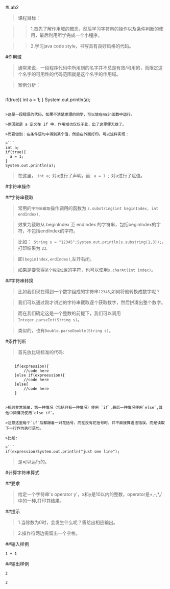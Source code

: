 #Lab2
>课程目标：

>>1.首先了解作用域的概念，然后学习字符串的操作以及条件判断的使用，最后利用所学完成一个小程序。

>>2.学习java code style，书写具有良好风格的代码。

#作用域

>通常来说，一段程序代码中所用到的名字并不总是有效/可用的，而限定这个名字的可用性的代码范围就是这个名字的作用域。

>案例分析：

>```
if(true){
  int a = 1;
}
System.out.println(a);
```

>这是一段错误的代码，如果不清楚原理的同学，可以放在main函数中运行。

>原因就是 a 定义在 if 中，作用域也仅仅于此，出了这里便无效了。

>而要做到：在条件语句中得到某个值，然后在外面打印。可以这样实现：

>```
int a;
if(true){
  a = 1;
}
System.out.println(a);
```
>在这里， `int a;` 对a进行了声明，而 ` a = 1 ;` 对a进行了赋值。 

#字符串操作

##字符串截取

>常用的`字符串截取`操作调用的函数为 `s.substring(int beginIndex, int endIndex)`,

>效果为截取从 beginIndex 至 endIndex 的字符串，包括beginIndex的字符，不包括endIndex的字符。

>比如：` String s = "12345";System.out.println(s.substring(1,3));`，打印结果为 `23`.

>即`[beginIndex,endIndex)`,左开右闭。

>如果是要获得`某个特定位置`的字符，也可以使用`s.charAt(int index)`。

##字符串转换

>比如我们现在得到一个数字组成的字符串`12345`,如何将他转换成数字呢？

>我们可以通过刚才讲述的字符串截取逐个获取数字，然后拼凑出整个数字。

>而在我们确定这是一个整数的前提下，我们可以调用`Integer.parseInt(String s)`。

>类似的，也有`Double.parseDouble(String s)`。

#条件判断

>首先放比较标准的代码:

>```        
        if(expression){
            //code here
        }else if(expreession){
            //code here
        }else{
            //code here
        }
```

>规则非常简单，第一种情况（包括只有一种情况）使用 `if`,最后一种情况使用`else`,其他中间情况使用`else if`。

>注意这里每个`if`后都跟着一对花括号，而在没有花括号时，并不直接算语法错误，而是读取下一行作为执行语句。

>比如:

>```
if(expression)System.out.println("just one line");
```
>是可以运行的。

#计算字符串算式

##要求

>给定一个字符串'x operator y'，x和y是10以内的整数，operator是+,-,\*,/中的一种,打印其结果。

##提示

>1.当除数为0时，会发生什么呢？需给出相应输出。

>2.操作符两边需留出一个空格。

##输入样例

`1 + 1`

##输出样例

`2`

`2`
